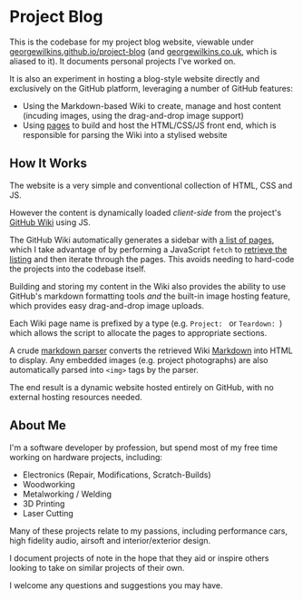 # Project Blog
This is the codebase for my project blog website, viewable under [georgewilkins.github.io/project-blog](https://georgewilkins.github.io/project-blog) (and [georgewilkins.co.uk](https://georgewilkins.co.uk), which is aliased to it). It documents personal projects I've worked on.

It is also an experiment in hosting a blog-style website directly and exclusively on the GitHub platform, leveraging a number of GitHub features:
- Using the Markdown-based Wiki to create, manage and host content (incuding images, using the drag-and-drop image support)
- Using [pages](https://pages.github.com/) to build and host the HTML/CSS/JS front end, which is responsible for parsing the Wiki into a stylised website

## How It Works
The website is a very simple and conventional collection of HTML, CSS and JS.

However the content is dynamically loaded *client-side* from the project's [GitHub Wiki](https://github.com/GeorgeWilkins/project-blog/wiki) using JS.

The GitHub Wiki automatically generates a sidebar with [a list of pages](https://github.com/GeorgeWilkins/project-blog/wiki), which I take advantage of by performing a JavaScript `fetch` to [retrieve the listing](https://github.com/GeorgeWilkins/project-blog/blob/stable/classes/project.js) and then iterate through the pages. This avoids needing to hard-code the projects into the codebase itself.

Building and storing my content in the Wiki also provides the ability to use GitHub's markdown formatting tools *and* the built-in image hosting feature, which provides easy drag-and-drop image uploads.

Each Wiki page name is prefixed by a type (e.g. `Project: ` or `Teardown: `) which allows the script to allocate the pages to appropriate sections.

A crude [markdown parser](https://github.com/GeorgeWilkins/project-blog/blob/stable/classes/markdown.js) converts the retrieved Wiki [Markdown](https://docs.github.com/en/get-started/writing-on-github/getting-started-with-writing-and-formatting-on-github/basic-writing-and-formatting-syntax) into HTML to display. Any embedded images (e.g. project photographs) are also automatically parsed into `<img>` tags by the parser.

The end result is a dynamic website hosted entirely on GitHub, with no external hosting resources needed.

## About Me
I'm a software developer by profession, but spend most of my free time working on hardware projects, including:
- Electronics (Repair, Modifications, Scratch-Builds)
- Woodworking
- Metalworking / Welding
- 3D Printing
- Laser Cutting

Many of these projects relate to my passions, including performance cars, high fidelity audio, airsoft and interior/exterior design.

I document projects of note in the hope that they aid or inspire others looking to take on similar projects of their own.

I welcome any questions and suggestions you may have.
